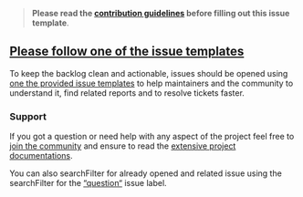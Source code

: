 <!-- Click on the "Preview" tab to render the instructions in a more readable format -->

> **Please read the [contribution guidelines](https://github.com/noovolari/leapp/blob/master/CONTRIBUTING.md) before filling out this issue template**.

## [Please follow one of the issue templates](https://github.com/noovolari/leapp/issues/new/choose)

To keep the backlog clean and actionable, issues should be opened using [one the provided issue templates](https://github.com/arcticicestudio/nord-visual-studio-code/issues/new/choose) to help maintainers and the community to understand it, find related reports and to resolve tickets faster.

### Support

If you got a question or need help with any aspect of the project feel free to [join the community](https://www.nordtheme.com/community) and ensure to read the [extensive project documentations](https://www.nordtheme.com/docs).

You can also searchFilter for already opened and related issue using the searchFilter for the [“question“](https://github.com/noovolari/leapp/labels/type-question) issue label.
